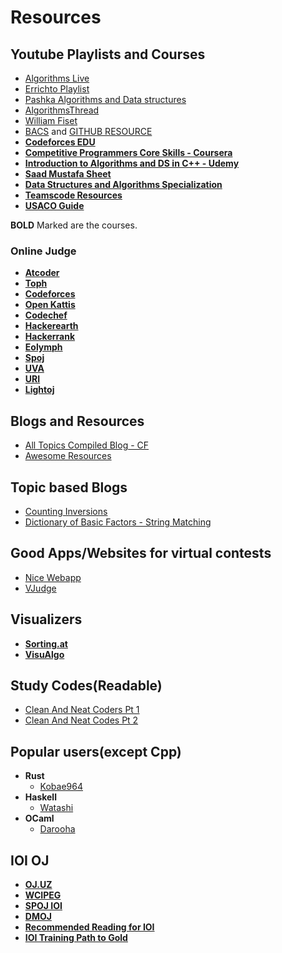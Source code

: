 # Resources
## Youtube Playlists and Courses
+ [Algorithms Live](https://www.youtube.com/c/AlgorithmsLive/videos)
+ [Errichto Playlist](https://www.youtube.com/c/Errichto/playlists)
+ [Pashka Algorithms and Data structures](https://www.youtube.com/watch?v=oWgLjhM-6XE&list=PLrS21S1jm43igE57Ye_edwds_iL7ZOAG4&ab_channel=PavelMavrinPavelMavrin)
+ [AlgorithmsThread](https://www.youtube.com/watch?v=cVBzMXYc4ss&list=PLZU0kmvryb_HZpDW2yfn-H-RxAu_ts6xq&ab_channel=SecondThreadSecondThread)
+ [William Fiset](https://www.youtube.com/c/WilliamFiset-videos/playlists)
+ [BACS](https://www.youtube.com/c/BangladeshAdvancedComputingSocietyBACS/playlists) and [GITHUB RESOURCE](https://baps-bgd.github.io/camp/)
+ **[Codeforces EDU](https://codeforces.com/edu/courses)**
+ **[Competitive Programmers Core Skills - Coursera](https://www.coursera.org/learn/competitive-programming-core-skills)**
+ **[Introduction to Algorithms and DS in C++ - Udemy](https://www.udemy.com/course/introduction-to-algorithms-and-data-structures-in-c/)**
+ **[Saad Mustafa Sheet](https://docs.google.com/spreadsheets/d/1iJZWP2nS_OB3kCTjq8L6TrJJ4o-5lhxDOyTaocSYc-k/edit#gid=123190759)**  
+ **[Data Structures and Algorithms Specialization](https://www.coursera.org/specializations/data-structures-algorithms)**
+ **[Teamscode Resources](https://www.teamscode.org/resources)**
+ **[USACO Guide](https://usaco.guide/)**

**BOLD** Marked are the courses.

### Online Judge
+ **[Atcoder](https://atcoder.jp/)**
+ **[Toph](https://toph.co/)** 
+ **[Codeforces](https://www.codeforces.com/)**  
+ **[Open Kattis](https://open.kattis.com/)**
+ **[Codechef](https://www.codechef.com/)**
+ **[Hackerearth](https://www.hackerearth.com/challenges/)**  
+ **[Hackerrank](https://www.hackerrank.com/)**  
+ **[Eolymph](https://www.e-olymp.com/en/)**
+ **[Spoj](https://www.spoj.com/)**  
+ **[UVA](https://onlinejudge.org/)**  
+ **[URI](https://www.urionlinejudge.com.br/judge/en/login)**   
+ **[Lightoj](https://lightoj.com/)**


## Blogs and Resources
+ [All Topics Compiled Blog - CF](https://codeforces.com/blog/entry/91363)
+ [Awesome Resources](https://codeforces.com/blog/entry/23054)

## Topic based Blogs
+ [Counting Inversions](https://codeforces.com/blog/entry/92130)
+ [Dictionary of Basic Factors - String Matching](https://codeforces.com/blog/entry/92092)
## Good Apps/Websites for virtual contests
+ [Nice Webapp](https://contestmania.web.app/)
+ [VJudge](https://vjudge.net/)

## Visualizers
+ [**Sorting.at**](https://sorting.at/)
+ [**VisuAlgo**](https://visualgo.net/en)

## Study Codes(Readable)
+ [Clean And Neat Coders Pt 1](https://codeforces.com/blog/entry/56406)
+ [Clean And Neat Codes Pt 2](https://codeforces.com/blog/entry/77865)


## Popular users(except Cpp)
+ **Rust**
  + [Kobae964](https://codeforces.com/submissions/kobae964)
+ **Haskell**
  + [Watashi](https://codeforces.com/submissions/watashi)
+ **OCaml**
  + [Darooha](https://codeforces.com/profile/Darooha)

## IOI OJ
+ [**OJ.UZ**](https://oj.uz/problems/source/577)
+ [**WCIPEG**](https://wcipeg.com/main)
+ [**SPOJ IOI**](https://www.spoj.com/OI/problems/main/)
+ [**DMOJ**](https://dmoj.ca/problems/)
+ [**Recommended Reading for IOI**](https://ioinformatics.org/page/recommended-reading/11)
+ [**IOI Training Path to Gold**](https://www.commonlounge.com/discussion/c43e82881eb94fac9dca4140cf4b31d0)
